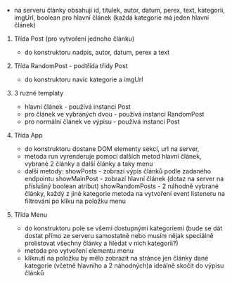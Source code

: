 - na serveru články obsahují id, titulek, autor, datum, perex, text, kategorii, imgUrl, boolean pro hlavní článek (každá kategorie má jeden hlavní článek)

1. Třída Post (pro vytvoření jednoho článku)
   - do konstruktoru nadpis, autor, datum, perex a text

2. Třída RandomPost - podtřída třídy Post
   - do konstruktoru navíc kategorie a imgUrl

3. 3 ruzné templaty
   - hlavní článek - používá instanci Post
   - pro článek ve vybraných dvou - používá instanci RandomPost
   - pro normální článek ve výpisu - používá instanci Post

4. Třída App
   - do konstruktoru dostane DOM elementy sekcí, url na server,
   - metoda run vyrenderuje pomocí dalších metod hlavní článek, vybrané 2 články a další články a taky menu
   - další metody: showPosts - zobrazí výpis článků podle zadaného endpointu
     showMainPost - zobrazí hlavní článek (dotaz na server na příslušný boolean atribut)
     showRandomPosts - 2 náhodně vybrané články, každý z jiné kategorie
     metoda na vytvoření event listeneru na filtrování po kliku na položku menu

5. Třída Menu
   - do konstruktoru pole se všemi dostupnými kategoriemi (bude se dát dostat přímo ze serveru samostatně nebo musím nějak speciálně prolistovat všechny články a hledat v nich kategorii?)
   - metoda pro vytvoření elementu menu
   - kliknutí na položku by mělo zobrazit na stránce jen články dané kategorie (včetně hlavního a 2 náhodných)a ideálně skočit do výpisu článků
